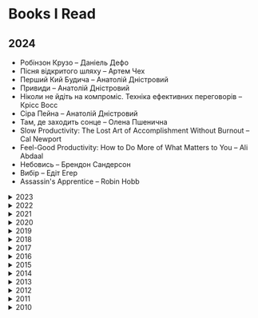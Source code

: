 # Books I Read

## 2024

- Робінзон Крузо – Даніель Дефо
- Пісня відкритого шляху – Артем Чех
- Перший Кий Будича – Анатолій Дністровий
- Привиди – Анатолій Дністровий
- Ніколи не йдіть на компроміс. Техніка ефективних переговорів – Крісс Восс
- Сіра Пейна – Анатолій Дністровий
- Там, де заходить сонце – Олена Пшенична
- Slow Productivity: The Lost Art of Accomplishment Without Burnout – Cal Newport
- Feel-Good Productivity: How to Do More of What Matters to You – Ali Abdaal
- Небовись – Брендон Сандерсон
- Вибір – Едіт Егер
- Assassin's Apprentice – Robin Hobb

<details>
<summary>2023</summary>
<ul class="dashed">
  <li>Перші – Марія Олекса</li>
  <li>Не озирайся і мовчи – Макс Кідрук</li>
  <li>Швеція. Модель для збірки: вілла, "вольво", песик – Юлія Юрчук</li>
  <li>Невеличка драма – Валерʼян Підмогильний</li>
  <li>Що мій син має знати про світ – Фредрік Бакман</li>
  <li>Земля крилатих – Ірина Грабовська</li>
  <li>Перші – Марія Олекса</li>
  <li>Пиво і чорнило. Як жили київські студенти 19 – початку 20 ст. – Тарас Самчук</li>
  <li>Зірки й кістки – Ірина Грабовська</li>
  <li>Доця – Тамара Горіха Зерня</li>
  <li>Пляжне чтиво – Емілі Генрі</li>
  <li>Пиши. Легкий шлях від ідеї до книжки – Таіс Золотковська</li>
  <li>НепрОсті – Тарас Прохасько</li>
  <li>Ворошиловград – Сергій Жадан</li>
  <li>Не бійся спитати. 10 кроків до вдалих переговорів – Александра Картер</li>
  <li>Інститутка. Оповідання – Марко Вовчок</li>
  <li>Завтра, завтра, завтра – Ґабріель Зевін</li>
  <li>Три лини для Марії – Сергій Осока</li>
  <li>Недуга – Євген Плужник</li>
  <li>М'яке місто – Девід Сім</li>
  <li>Драбина – Євгенія Кузнєцова</li>
  <li>Бот. Ґуаякільський парадокс – Макс Кідрук</li>
  <li>Дівчина з ведмедиком. Доктор Серафікус – В. Домонтович</li>
  <li>Інтернат – Сергій Жадан</li>
  <li>Неймовірна історія сексу, Том 1: Захід – Філіп Брено, Летісія Корен</li>
  <li>Остання імперія – Брендон Сандерсон</li>
  <li>Бот. Атакамська криза – Макс Кідрук</li>
  <li>1984 – Джордж Орвелл</li>
  <li>Записки Кирпатого Мефістофеля – Володимир Винниченко</li>
  <li>Гаррі Поттер і в’язень Азкабану – Джоан К. Роулінг</li>
  <li>Нові Темні Віки. Колонія – Макс Кідрук</li>
  <li>Танці з кістками – Андрій Сем’янків</li>
  <li>Дюна – Френк Герберт</li>
  <li>Гаррі Поттер і таємна кімната – Джоан К. Роулінг</li>
  <li>Там, де співають раки – Делія Овенс</li>
  <li>Гаррі Поттер і філософський камінь – Джоан К. Роулінг</li>
  <li>Я бачу, вас цікавить пітьма – Ілларіон Павлюк</li>
</ul>
</details>

<details>
<summary>2022</summary>
<ul class="dashed">
  <li>The Forty Rules of Love – Elif Shafak</li>
  <li>The Memory Chalet – Tony Judt</li>
  <li>Білий попіл – Ілларіон Павлюк</li>
  <li>Танець недоумка – Ілларіон Павлюк</li>
  <li>Медицина доказова і не дуже – Андрій Сем’янків</li>
  <li>Six of Crows – Leigh Bardugo</li>
  <li>Нестерпна легкість буття – Milan Kundera</li>
  <li>Соляріс – Станіслав Лем</li>
  <li>Повість про санаторійну зону. Сентиментальна історія. Я Романтика – Микола Хвильовий</li>
  <li>The Remains of the Day – Kazuo Ishiguro</li>
  <li>Правда про справу Гаррі Квеберта – Жоель Дікер</li>
  <li>Канцлерка. Дивовижна одіссея Ангели Меркель – Кеті Мартон</li>
  <li>Віщі сестри – Террі Пратчетт</li>
  <li>Нова карта світу. Енергетика, клімат, конфлікти – Деніел Єрґін</li>
  <li>Нормальні люди – Саллі Руні</li>
  <li>Стоїцизм на кожен день. 366 роздумів про мудрість, стійкість і мистецтво жити – Раян Холідей</li>
  <li>Варта! Варта! – Террі Пратчетт</li>
  <li>Право на чари – Террі Пратчетт</li>
  <li>Колір магії – Террі Пратчетт</li>
  <li>Морт – Террі Пратчетт</li>
  <li>Волоцюги Дгарми – Джек Керуак</li>
  <li>Мистецтво зосереджуватися. Як у нас украли увагу – Йоган Гарі</li>
  <li>Shadow and Bone – Leigh Bardugo </li>
  <li>Что вы несете? Дмитрий Дубилет рассказывает самые интересные истории о флагах всех стран мира – Дмитрий Дубилет</li>
</ul>
</details>

<details>
<summary>2021</summary>
<ul class="dashed">
<li>Влейте в нее свое сердце. Как чашка за чашкой строилась Starbucks – Говард Шульц</li>
<li>Петровы в гриппе и вокруг него – Алексей Сальников</li>
<li>So Good They Can't Ignore You: Why Skills Trump Passion in the Quest for Work You Love – Cal Newport</li>
<li>Dopamine Nation: Finding Balance in the Age of Indulgence – Anna Lembke</li>
<li>The Comfort Book – Matt Haig</li>
<li>Meditations – Marcus Aurelius</li>
<li>Весь невидимый нам свет – Энтони Доерр</li>
<li>A World Without Email: Reimagining Work in an Age of Communication Overload – Cal Newport</li>
<li>Rise and Kill First: The Secret History of Israel's Targeted Assassinations – Ronen Bergman</li>
<li>Deep Work: Rules for Focused Success in a Distracted World – Cal Newport</li>
<li>Любовь к себе: 50 способов повысить самооценку – Анастасия Залога</li>
<li>12 Rules for Life: An Antidote to Chaos – Jordan B. Peterson</li>
<li>No Room for Small Dreams: The Decisions That Made Israel Great – Shimon Peres</li>
<li>Простими словами. Як розібратися у своїх емоціях – Марк Лівін</li>
<li>Асканио – Александр Дюма</li>
<li>Гордость и предубеждение – Джейн Остин</li>
<li>The Unlikely Pilgrimage of Harold Fry – Rachel Joyce</li>
<li>Ясно, понятно – Максим Ильяхов</li>
<li>Ангелы и демоны – Дэн Браун</li>
</ul>
</details>

<details>
<summary>2020</summary>
<ul class="dashed">
<li>A Tree Grows in Brooklyn – Betty Smith</li>
<li>The Midnight Library – Matt Haig</li>
<li>Тревожные люди – Фредрик Бакман</li>
<li>A Man Called Ove – Fredrik Backman </li>
<li>Пиши, сокращай – Максим Ильяхов</li>
<li>You Are a Badass – Jen Sincero	</li>
<li>Сторітелінг для очей, вух і серця – Марк Лівін</li>
<li>Ася – Иван Тургенев</li>
<li>Королева Марго – Александр Дюма</li>
<li>My Grandmother Asked Me to Tell You She's Sorry – Fredrik Backman </li>
<li>Beartown – Fredrik Backman </li>
</ul>
</details>

<details>
<summary>2019</summary>

Did't track what I was reading

</details>

<details>
<summary>2018</summary>

Did't track what I was reading

</details>

<details>
<summary>2017</summary>
<ul class="dashed">
<li>Colorless Tsukuru Tazaki and His Years of Pilgrimage – Haruki Murakami</li>
<li>Quiet Power: The Secret Strengths of Introverts – Susan Cain</li>
</ul>
</details>

<details>
<summary>2016</summary>
<ul class="dashed">
<li>140 децибелів тиші – Андрій Бачинський</li>
<li>Вокруг света в восемьдесят дней – Жюль Верн</li>
<li>Костя + Ника – Тамара Крюкова</li>
<li>Harry Potter and the Cursed Child: Parts One and Two – J.K. Rowling</li>
<li>Компромисс – Сергей Довлатов</li>
</ul>
</details>

<details>
<summary>2015</summary>
<ul class="dashed">
<li>The Element: How Finding Your Passion Changes Everything – Ken Robinson</li>
<li>A Mathematician's Lament: How School Cheats Us Out of Our Most Fascinating and Imaginative Art Form – Paul Lockhart</li>
<li>Marina – Carlos Ruiz Zafón</li>
<li>The Martian – Andy Weir </li>
<li>Brave New World – Aldous Huxley</li>
<li>The Lion, the Witch and the Wardrobe – C.S. Lewis</li>
<li>The Fault in Our Stars – John Green </li>
<li>The Gift of the Magi – O. Henry</li>
</ul>
</details>

<details>
<summary>2014</summary>
<ul class="dashed">
<li>Код Дурова – Николай Кононов</li>
<li>Біг Мак та інші історії – Сергій Жадан</li>
<li>Студенты – Юрий Трифонов</li>
<li>Месопотамія – Сергій Жадан</li>
<li>Другая жизнь – Юрий Трифонов</li>
<li>Граф Монте-Кристо – Александр Дюма</li>
<li>The Prisoner of Heaven – Carlos Ruiz Zafón</li>
<li>Точка заката – Эдуард Катлас</li>
</ul>
</details>

<details>
<summary>2013</summary>
<ul class="dashed">
<li>Край обетованный – Харуки Мураками	</li>
<li>As Simple as Snow – Gregory Galloway </li>
<li>Кафедра – И. Грекова</li>
<li>Левша – Николай Лесков</li>
<li>Frankenstein: The Modern Prometheus – Mary Shelley</li>
<li>К югу от границы, на запад от солнца – Haruki Murakami</li>
<li>September Lights – Carlos Ruiz Zafón	</li>
<li>Охота на овец – Харуки Мураками	</li>
</ul>
</details>

<details>
<summary>2012</summary>
<ul class="dashed">
<li>Слушай песню ветра. Пинбол 1973 – Хураки Мураками</li>
<li>Лекарство от меланхолии – Рэй Брэдбери</li>
<li>Собор Парижской Богоматери – Виктор Гюго</li>
<li>Отцы и дети – Иван Тургенев</li>
<li>The Amnesiac – Sam Taylor</li>
<li>Мартин Боруля – Іван Карпенко-Карий</li>
<li>Хіба ревуть воли, як ясла повні? – Панас Мирний</li>
<li>Лісова пісня – Леся Українка</li>
<li>Тіні забутих предків. Fata Morgana – Михайло Коцюбинський</li>
<li>Чорна рада – Пантелеймон Куліш</li>
<li>Зачарована Десна – Олександр Довженко</li>
<li>Україна в огні – Олександр Довженко</li>
</ul>
</details>

<details>
<summary>2011</summary>
<ul class="dashed">
<li>Мина Мазайло – Микола Куліш</li>
<li>The Shadow of the Wind – Carlos Ruiz Zafón</li>
<li>Тигролови – Іван Багряний</li>
<li>Два капитана – Вениамин Каверин</li>
<li>Трое в лодке, не считая собаки – Джером К. Джером</li>
<li>Острие бритвы – Сомерсет Моэм</li>
<li>Можно попросить Нину? – Кир Булычев</li>
<li>Джакомо Джойс – Джеймс Джойс</li>
<li>Девять рассказов – Селинджер</li>
<li>Марсианские хроники – Рэй Брэдбери</li>
<li>Амстердам – Иэн Макьюэн</li>
<li>Дом, в котором... – Мариам Петросян</li>
<li>Послемрак – Харуки Мураками</li>
<li>Я (Романтика). Вибрані твори – Микола Хвильовий</li>
<li>Голубая книга – Михаил Зощенко</li>
<li>Обмен – Юрий Трифонов</li>
<li>Дождь. Рассказы – Сомерсет Моэм</li>
<li>Кафка на пляже – Харуки Мураками</li>
<li>Повелитель мух – Уильям Голдинг</li>
<li>Луна и грош – Сомерсет Моэм</li>
<li>Бесчестье – Кутзее</li>
<li>Зелёная миля – Стивен Кинг</li>
<li>Степные боги – Андрей Геласимов</li>
<li>Вино из одуванчиков / Лето, прощай / Канун всех святых – Рэй Брэдбери</li>
<li>Чайка Джонатан Ливингстон – Ричард Бах</li>
<li>Голодные игры – Сьюзан Коллинз</li>
<li>Рай где-то рядом – Фэнни Флэг</li>
<li>Великий Гэтсби – Фрэнсис Фитцджеральд</li>
<li>Летнее утро, летняя ночь – Рэй Брэдбери</li>
<li>Лучшее средство от северного ветра – Дэниел Глаттауер</li>
<li>Місто – Валер`ян Підмогильний</li>
<li>Этюд в багровых тонах – Артур Конан Дойл</li>
<li>Жизнь коротка – Сергей Довлатов</li>
<li>Норвежский лес – Харуки Мураками</li>
<li>451° по Фаренгейту – Рэй Брэдбери</li>
<li>Старик и море – Эрнест Хемингуэй</li>
<li>Зона – Сергей Довлатов</li>
<li>Филиал – Сергей Довлатов</li>
<li>Ремесло – Сергей Довлатов</li>
<li>Три Мушкетёра – Александр Дюма</li>
<li>Лена Сквоттер и парагон возмездия – Леонид Каганов</li>
<li>Хочу быть сильным – Сергей Довлатов</li>
<li>Превращение – Франц Кафка</li>
<li>Гранатовый браслет – Александр Куприн</li>
<li>Таинственный остров – Жюль Верн</li>
<li>Агент Х, или Конец игры – Роберт Шекли</li>
<li>По дорозі в Казку – Олександр Олесь</li>
<li>Алеф – Хорхе Луис Борхес</li>
<li>Наши – Сергей Довлатов</li>
<li>Над пропастью во ржи – Селинджер</li>
<li>Иностранка – Сергей Довлатов</li>
<li>Река – Татьяна Толстая </li>
<li>Чемодан – Сергей Довлатов</li>
<li>Цветы для Элджернона – Дэниел Киз</li>
<li>Джейн Эйр – Шарлотта Бронте</li>
<li>Камінний хрест – Василь Стефаник</li>
<li>Земля – Ольга Кобилянська</li>
<li>Людина – Ольга Кобилянська</li>
<li>Ночной дозор – Сергей Лукьяненко</li>
<li>Герой нашего времени – Михаил Лермонтов</li>
<li>Дневной дозор – Сергей Лукьяненко</li>
<li>Возвращение – Эрих Мария Ремарк</li>
<li>Мастер и Маргарита – Михаил Булгаков</li>
</ul>
</details>

<details>
<summary>2010</summary>
<ul class="dashed">
<li>Человек-Амфибия – Александр Беляев</li>
<li>Шагреневая кожа. Обедня безбожника – Оноре де Бальзак</li>
<li>Гобсек – Оноре де Бальзак</li>
<li>Дети капитана Гранта – Жюль Верн</li>
<li>Сойчине крило – Іван Франко</li>
<li>Vita Nostra – Марина и Сергей Дьяченко</li>
<li>Гарри Поттер и дары смерти – Джоан Роулинг</li>
<li>Морской волк – Джек Лондон</li>
<li>Хазяїн – Іван Карпенко-Карий</li>
<li>Кайдашева сім’я – Іван Нечуй-Левицький</li>
<li>Планка – Евгений Гришковец </li>
<li>Сантехник, его кот, жена и другие подробности – Слава Сэ</li>
<li>Маленький принц – Экзюпери</li>
<li>Алхимик – Пауло Коэльо</li>
<li>Google. Прорыв в духе времени – Дэвид Вайз</li>
<li>Желтая стрела – Виктор Пелевин</li>
<li>Інститутка – Марко Вовчок</li>
<li>Generation "П" – Виктор Пелевин</li>
<li>Омон Ра – Виктор Пелевин</li>
<li>Одиночество в сети – Януш Вишневски</li>
</ul>
</details>
